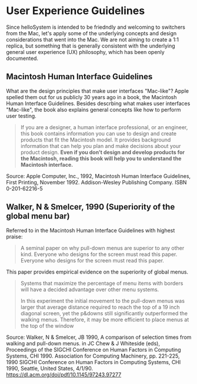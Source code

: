 # User Experience Guidelines

Since helloSystem is intended to be friedndly and welcoming to switchers from the Mac, let's apply some of the underlying concepts and design considerations that went into the Mac. We are not aiming to create a 1:1 replica, but something that is generally consistent with the underlying general user experience (UX) philosophy, which has been openly documented.

## Macintosh Human Interface Guidelines

What are the design principles that make user interfaces "Mac-like"? Apple spelled them out for us publicly 30 years ago in a book, the Macintosh Human Interface Guidelines. Besides descrbing what makes user interfaces "Mac-like", the book also explains general concepts like how to perform user testing.

> If you are a designer, a human interface professional, or an engineer, this book contains information you can use to design and create products that fit the Macintosh model. It provides background information that can help you plan and make decisions about your product design. __Even if you don’t design and develop products for the Macintosh, reading this book will help you to understand the Macintosh interface.__

Source: Apple Computer, Inc., 1992, Macintosh Human Interface Guidelines, First Printing, November 1992. Addison-Wesley Publishing Company. ISBN 0-201-62216-5

## Walker, N & Smelcer, 1990 (Superiority of the global menu bar)

Referred to in the Macintosh Human Interface Guidelines with highest praise:

> A seminal paper on why pull-down menus are superior to any other kind.
> Everyone who designs for the screen must read this paper. Everyone who designs for the screen must read this paper.

This paper provides empirical evidence on the superiority of global menus.

> Systems that maximize the percentage of menu items with borders will have a decided
advantage over other menu systems.
> 
> In this experiment the initial movement to the pull-down menus was larger that
average distance required to reach the top of a 19 inch diagonal screen, yet the p&downs still significantly outperformed the walking menus. Therefore, it may be
more efficient to place menus at the top of the window

Source: Walker, N & Smelcer, JB 1990, A comparison of selection times from walking and pull-down menus. in JC Chew & J Whiteside (eds), Proceedings of the SIGCHI Conference on Human Factors in Computing Systems, CHI 1990. Association for Computing Machinery, pp. 221-225, 1990 SIGCHI Conference on Human Factors in Computing Systems, CHI 1990, Seattle, United States, 4/1/90. https://dl.acm.org/doi/pdf/10.1145/97243.97277
